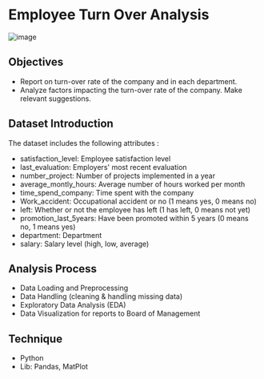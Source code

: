 # Employee Turn Over Analysis
![image](https://github.com/ngoclinhtran911/employee-churn-analysis/assets/165343651/2d2d849a-33a7-4b3f-b8b4-d283bd146e03)

## Objectives
- Report on turn-over rate of the company and in each department.
- Analyze factors impacting the turn-over rate of the company. Make relevant suggestions.

## Dataset Introduction
The dataset includes the following attributes :
- satisfaction_level: Employee satisfaction level
- last_evaluation: Employers' most recent evaluation
- number_project: Number of projects implemented in a year
- average_montly_hours: Average number of hours worked per month
- time_spend_company: Time spent with the company
- Work_accident: Occupational accident or no (1 means yes, 0 means no)
- left: Whether or not the employee has left (1 has left, 0 means not yet)
- promotion_last_5years: Have been promoted within 5 years (0 means no, 1 means yes)
- department: Department
- salary: Salary level (high, low, average)


## Analysis Process 
- Data Loading and Preprocessing
- Data Handling (cleaning & handling missing data)
- Exploratory Data Analysis (EDA)
- Data Visualization for reports to Board of Management

## Technique
- Python
- Lib: Pandas, MatPlot

